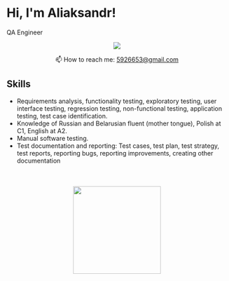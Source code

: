 # Hi, I'm Aliaksandr! 
QA Engineer

<p align='center'>
   <a href="https://www.linkedin.com/in/aliaksandr-navumau-637575248/">
       <img src="https://img.shields.io/badge/linkedin-%230077B5.svg?&style=for-the-badge&logo=linkedin&logoColor=white"/>
   </a>
   
<p align='center'>
   📫 How to reach me: <a href='mailto:5926653@gmail.com'>5926653@gmail.com</a>
</p>


## Skills
*   Requirements analysis, functionality testing, exploratory testing, user interface testing, regression testing, non-functional testing, application testing, test case identification.
*   Knowledge of Russian and Belarusian fluent (mother tongue), Polish at C1, English at A2. 
*   Manual software testing. 
*   Test documentation and reporting: Test cases, test plan, test strategy, test reports, reporting bugs, reporting improvements, creating other documentation 



<div align="center" style="margin: 50px 0">
   <a href="https://github.com/Pushc1n-Sasha/github-profile-views-counter">
       <img width="200px" src="https://komarev.com/ghpvc/?username=Pushc1n-Sasha&color=DE002D">
   </a>
</div>
